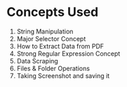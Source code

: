 # Concepts Used

1) String Manipulation
2) Major Selector Concept
3) How to Extract Data from PDF
4) Strong Regular Expression Concept
5) Data Scraping
6) Files & Folder Operations
7) Taking Screenshot and saving it